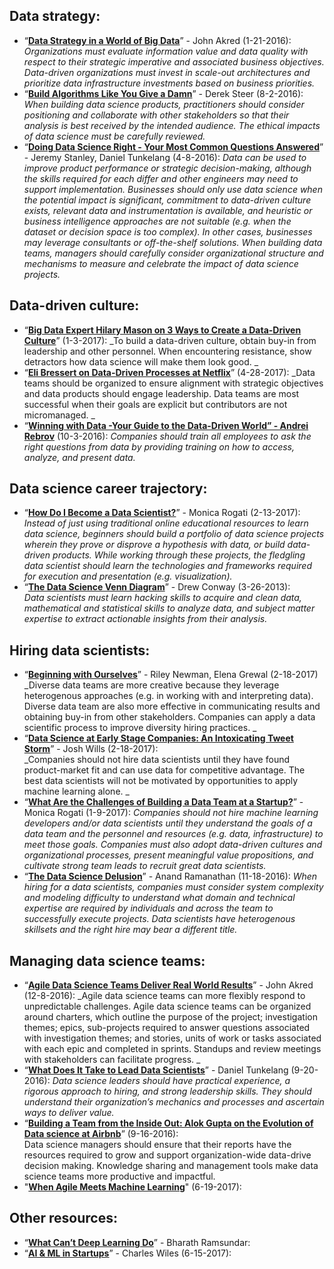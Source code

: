 ## Data strategy:
- “[**Data Strategy in a World of Big Data**](https://svds.com/tbt-data-strategy-in-a-world-of-big-data/)” - John Akred (1-21-2016):
_Organizations must evaluate information value and data quality with respect to their strategic imperative and associated business objectives. Data-driven organizations must invest in scale-out architectures and prioritize data infrastructure investments based on business priorities._   
- “[**Build Algorithms Like You Give a Damn**](https://blog.modeanalytics.com/data-science-ethics/ )” - Derek Steer (8-2-2016):
_When building data science products, practitioners should consider positioning and collaborate with other stakeholders so that their analysis is best received by the intended audience. The ethical impacts of data science must be carefully reviewed._
- “[**Doing Data Science Right - Your Most Common Questions Answered**](http://firstround.com/review/doing-data-science-right-your-most-common-questions-answered/ )” - Jeremy Stanley, Daniel Tunkelang (4-8-2016): 
_Data can be used to improve product performance or strategic decision-making, although the skills required for each differ and other engineers may need to support implementation. Businesses should only use data science when the potential impact is significant, commitment to data-driven culture exists, relevant data and instrumentation is available, and heuristic or business intelligence approaches are not suitable (e.g. when the dataset or decision space is too complex). In other cases, businesses may leverage consultants or off-the-shelf solutions. When building data teams, managers should carefully consider organizational structure and mechanisms to measure and celebrate the impact of data science projects._
 
## Data-driven culture:
- “**[Big Data Expert Hilary Mason on 3 Ways to Create a Data-Driven Culture](http://www.mmm-online.com/dataanalytics/big-data-expert-hilary-mason-on-3-ways-to-create-a-data-driven-culture/article/628133/ )**” (1-3-2017): 
_To build a data-driven culture, obtain buy-in from leadership and other personnel. When encountering resistance, show detractors how data science will make them look good. _
- “[**Eli Bressert on Data-Driven Processes at Netflix**](http://blog.fastforwardlabs.com/2017/04/28/eli-bressert-on-data-driven-processes-at-netflix.html)” (4-28-2017): 
_Data teams should be organized to ensure alignment with strategic objectives and data products should engage leadership. Data teams are most successful when their goals are explicit but contributors are not micromanaged. _
- “[**Winning with Data -Your Guide to the Data-Driven World” - Andrei Rebrov**](https://hackernoon.com/winning-with-data-your-guide-to-the-data-driven-world-9369d2cada20 ) (10-3-2016): 
_Companies should train all employees to ask the right questions from data by providing training on how to access, analyze, and present data._

 
## Data science career trajectory:
- “[**How Do I Become a Data Scientist?**](https://medium.com/@mrogati/how-do-i-become-a-data-scientist-f8074232608e)” - Monica Rogati (2-13-2017): 
_Instead of just using traditional online educational resources to learn data science, beginners should build a portfolio of data science projects wherein they prove or disprove a hypothesis with data, or build data-driven products. While working through these projects, the fledgling data scientist should learn the technologies and frameworks required for execution and presentation (e.g. visualization)._  
- “[**The Data Science Venn Diagram**](http://drewconway.com/zia/2013/3/26/the-data-science-venn-diagram)” - Drew Conway (3-26-2013):  
_Data scientists must learn hacking skills to acquire and clean data, mathematical and statistical skills to analyze data, and subject matter expertise to extract actionable insights from their analysis._

 
 
## Hiring data scientists:
- “[**Beginning with Ourselves**](https://medium.com/airbnb-engineering/beginning-with-ourselves-48c5ed46a703)” - Riley Newman, Elena Grewal (2-18-2017)
_Diverse data teams are more creative because they leverage heterogenous approaches (e.g. in working with and interpreting data). Diverse data team are also more effective in communicating results and obtaining buy-in from other stakeholders. Companies can apply a data scientific process to improve diversity hiring practices. _
- “**[Data Science at Early Stage Companies: An Intoxicating Tweet Storm](https://twitter.com/i/moments/833025919711207424)**” - Josh Wills (2-18-2017):  
_Companies should not hire data scientists until they have found product-market fit and can use data for competitive advantage. The best data scientists will not be motivated by opportunities to apply machine learning alone. _
- “[**What Are the Challenges of Building a Data Team at a Startup?**](https://www.quora.com/What-are-the-challenges-of-building-a-data-team-at-a-startup/answer/Monica-Rogati)” - Monica Rogati (1-9-2017): 
_Companies should not hire machine learning developers and/or data scientists until they understand the goals of a data team and the personnel and resources (e.g. data, infrastructure) to meet those goals. Companies must also adopt data-driven cultures and organizational processes, present meaningful value propositions, and cultivate strong team leads to recruit great data scientists._  
- “[**The Data Science Delusion**](https://medium.com/@anandr42/the-data-science-delusion-7759f4eaac8e)” - Anand Ramanathan (11-18-2016):
_When hiring for a data scientists, companies must consider system complexity and modeling difficulty to understand what domain and technical expertise are required by individuals and across the team to successfully execute projects. Data scientists have heterogenous skillsets and the right hire may bear a different title._
  
 
 
## Managing data science teams:
- “[**Agile Data Science Teams Deliver Real World Results**](https://svds.com/agile-data-science-teams-deliver-real-world-results/)” - John Akred (12-8-2016): 
_Agile data science teams can more flexibly respond to unpredictable challenges. Agile data science teams can be organized around charters, which outline the purpose of the project; investigation themes; epics, sub-projects required to answer questions associated with investigation themes; and stories, units of work or tasks associated with each epic and completed in sprints. Standups and review meetings with stakeholders can facilitate progress. _
-  “[**What Does It Take to Lead Data Scientists**](https://medium.com/@dtunkelang/what-does-it-take-to-lead-data-scientists-958c8a766fc8)” - Daniel Tunkelang (9-20-2016): 
_Data science leaders should have practical experience, a rigorous approach to hiring, and strong leadership skills. They should understand their organization’s mechanics and processes and ascertain ways to deliver value._ 
- “[**Building a Team from the Inside Out: Alok Gupta on the Evolution of Data science at Airbnb**](http://blog.kaggle.com/2016/09/06/building-a-team-from-the-inside-out-alok-gupta-on-the-evolution-of-data-science-at-airbnb/)” (9-16-2016):  
Data science managers should ensure that their reports have the resources required to grow and support organization-wide data-drive decision making. Knowledge sharing and management tools make data science teams more productive and impactful. 
- "[**When Agile Meets Machine Learning**](https://medium.com/towards-data-science/when-agile-meets-machine-learning-2af111bddeec)" (6-19-2017):


 
## Other resources:
- “[**What Can’t Deep Learning Do**](http://rbharath.github.io/what-cant-deep-learning-do/ )” - Bharath Ramsundar: 
- “[**AI & ML in Startups**](https://medium.com/@charleswiles/ai-ml-in-startups-f8d0bbd402fd)” - Charles Wiles (6-15-2017):
